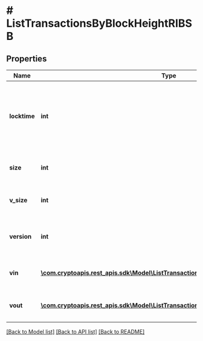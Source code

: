 # # ListTransactionsByBlockHeightRIBSB

## Properties

Name | Type | Description | Notes
------------ | ------------- | ------------- | -------------
**locktime** | **int** | Represents the time at which a particular transaction can be added to the blockchain. |
**size** | **int** | Represents the total size of this transaction. |
**v_size** | **int** | Represents the virtual size of this transaction. |
**version** | **int** | Represents the transaction version number. |
**vin** | [**\com.cryptoapis.rest_apis.sdk\Model\ListTransactionsByBlockHashRIBSBVinInner[]**](ListTransactionsByBlockHashRIBSBVinInner.md) | Represents the transaction inputs. |
**vout** | [**\com.cryptoapis.rest_apis.sdk\Model\ListTransactionsByBlockHeightRIBSBVoutInner[]**](ListTransactionsByBlockHeightRIBSBVoutInner.md) | Represents the transaction outputs. |

[[Back to Model list]](../../README.md#models) [[Back to API list]](../../README.md#endpoints) [[Back to README]](../../README.md)
